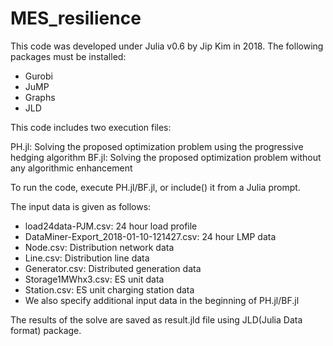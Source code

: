 # MES_resilience

This code was developed under Julia v0.6 by Jip Kim in 2018.
The following packages must be installed:

  - Gurobi
  - JuMP
  - Graphs
  - JLD  

This code includes two execution files:

PH.jl: Solving the proposed optimization problem using the progressive hedging algorithm
BF.jl: Solving the proposed optimization problem without any algorithmic enhancement

To run the code, execute PH.jl/BF.jl, or include() it from a Julia prompt.

The input data is given as follows:

  - load24data-PJM.csv: 24 hour load profile
  - DataMiner-Export_2018-01-10-121427.csv: 24 hour LMP data
  - Node.csv: Distribution network data
  - Line.csv: Distribution line data
  - Generator.csv: Distributed generation data
  - Storage1MWhx3.csv: ES unit data
  - Station.csv: ES unit charging station data  
  - We also specify additional input data in the beginning of PH.jl/BF.jl

The results of the solve are saved as result.jld file using JLD(Julia Data format) package.
